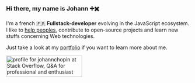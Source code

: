 ### Hi there, my name is Johann ➕✖️

I'm a french 🇫🇷 **Fullstack-developer** evolving in the JavaScript ecosystem. I like to [help peoples](https://stackoverflow.com/users/8583669/johannchopin), contribute to open-source projects and learn new stuffs concerning Web technologies.

Just take a look at my [portfolio](https://cv.johannchopin.fr/) if you want to learn more about me.

<a href="https://stackoverflow.com/users/8583669/johannchopin"><img src="https://stackoverflow.com/users/flair/8583669.png?theme=dark" width="208" height="58" alt="profile for johannchopin at Stack Overflow, Q&amp;A for professional and enthusiast programmers" title="profile for johannchopin at Stack Overflow, Q&amp;A for professional and enthusiast programmers"></a>
